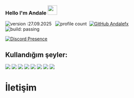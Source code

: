 
### Hello I'm Andale <img src = "https://cdn.discordapp.com/emojis/625936333248004096.png?v=1" high="20px" width="30px">
![version :27.09.2025](https://img.shields.io/badge/version-17.08.2021-informational) &nbsp;
![profile count](https://komarev.com/ghpvc/?username=AndaleFx&color=red)&nbsp;
[![GitHub Andalefx](https://img.shields.io/github/followers/AndaleFx?label=follow&style=social)](https://github.com/AndaleFx)&nbsp;
![build: passing](https://img.shields.io/badge/build-passing-success)


[![Discord Presence](https://lanyard.cnrad.dev/api/1397360217859297321)](https://discord.com/users/1397360217859297321)

## Kullandığım şeyler:
<img src='https://img.shields.io/badge/JavaScript-323330?style=for-the-badge&logo=javascript&logoColor=F7DF1E'/>  <img src='https://img.shields.io/badge/HTML5-E34F26?style=for-the-badge&logo=html5&logoColor=white'/> <img src='https://img.shields.io/badge/CSS3-1572B6?style=for-the-badge&logo=css3&logoColor=white'/> <img src='https://img.shields.io/badge/MongoDB-white?style=for-the-badge&logo=mongodb&logoColor=4EA94B'/> <img src='https://img.shields.io/badge/SQLite-07405E?style=for-the-badge&logo=sqlite&logoColor=white'/> <img src='https://img.shields.io/badge/Node.js-339933?style=for-the-badge&logo=nodedotjs&logoColor=white'/> <img src='https://img.shields.io/badge/npm-CB3837?style=for-the-badge&logo=npm&logoColor=white'/>  <img src='https://img.shields.io/badge/Visual_Studio_Code-0078D4?style=for-the-badge&logo=visual%20studio%20code&logoColor=white'/>
# İletişim


